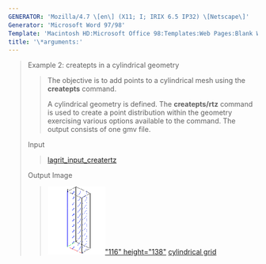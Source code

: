 ```yaml
---
GENERATOR: 'Mozilla/4.7 \[en\] (X11; I; IRIX 6.5 IP32) \[Netscape\]'
Generator: 'Microsoft Word 97/98'
Template: 'Macintosh HD:Microsoft Office 98:Templates:Web Pages:Blank Web Page'
title: '\*arguments:'
---
```


> Example 2: createpts in a cylindrical geometry
>
> > The objective is to add points to a cylindrical mesh using the
> > **createpts** command.
> >
> > A cylindrical geometry is defined. The **createpts/rtz** command is
> > used to create a point distribution within the geometry exercising
> > various options available to the command. The output consists of one
> > gmv file.
>
> Input
>
> > [lagrit\_input\_creatertz](../input_output/lagrit_input_creatertz)
>
> Output Image
>
> > [![](image/image2tn.gif)"116"
> > height="138"](image/image2.gif) [cylindrical
> > grid](image/image2.gif)
